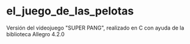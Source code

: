 # el_juego_de_las_pelotas
Versión del videojuego "SUPER PANG", realizado en C con ayuda de la biblioteca Allegro 4.2.0
